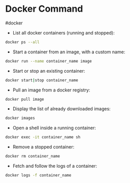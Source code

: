 # Docker Command

#docker

- List all docker containers (running and stopped):

```bash
docker ps --all
```

- Start a container from an image, with a custom name:
```bash
docker run --name container_name image
```

- Start or stop an existing container:
```bash
docker start|stop container_name
```

- Pull an image from a docker registry:
```bash
docker pull image
```

- Display the list of already downloaded images:
```bash
docker images
```

- Open a shell inside a running container:
```bash
docker exec -it container_name sh
```

- Remove a stopped container:
```bash
docker rm container_name
```

- Fetch and follow the logs of a container:
```bash
docker logs -f container_name
```